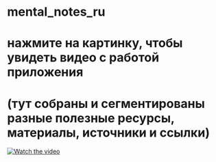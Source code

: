 # mental_notes_ru
# нажмите на картинку, чтобы увидеть видео с работой приложения
# (тут собраны и сегментированы разные полезные ресурсы, материалы, источники и ссылки)
[![Watch the video](https://i.ytimg.com/vi/LmwCPWzLiVY/hq720_2.jpg?sqp=-oaymwEdCM0CENAFSFXyq4qpAw8IARUAAIhCcAHAAQbQAQE=&rs=AOn4CLDSmxPIO7Le7GGAq9iBqdEYRwclRg)](https://www.youtube.com/shorts/LmwCPWzLiVY)
